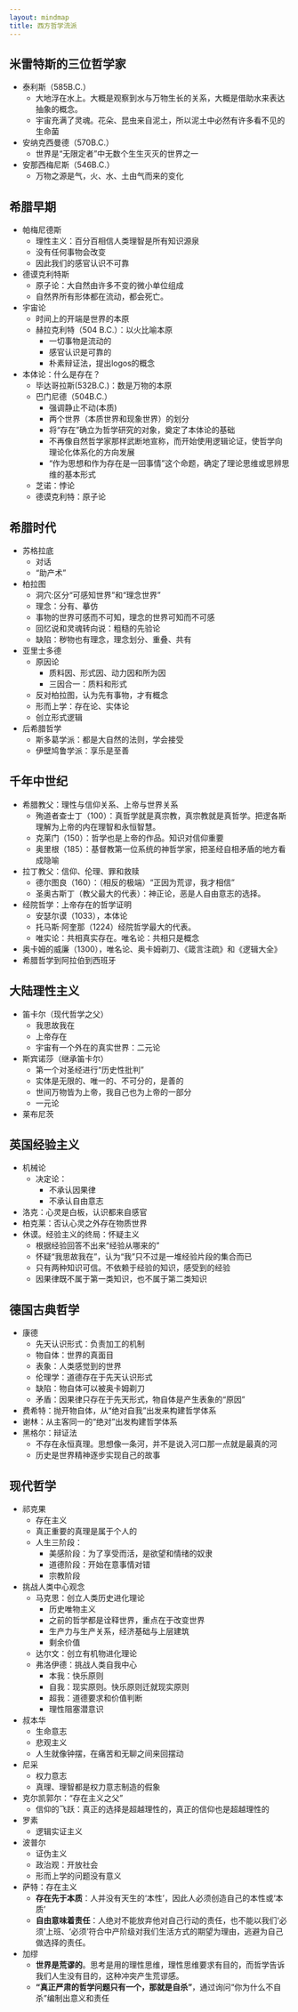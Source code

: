 ```yaml
---
layout: mindmap
title: 西方哲学流派
---
```




## 米雷特斯的三位哲学家

- 泰利斯（585B.C.）
    - 大地浮在水上。大概是观察到水与万物生长的关系，大概是借助水来表达抽象的概念。
    - 宇宙充满了灵魂。花朵、昆虫来自泥土，所以泥土中必然有许多看不见的生命菌
- 安纳克西曼德（570B.C.）
    - 世界是“无限定者”中无数个生生灭灭的世界之一
- 安那西梅尼斯（546B.C.）
    - 万物之源是气，火、水、土由气而来的变化

## 希腊早期
- 帕梅尼德斯
    - 理性主义：百分百相信人类理智是所有知识源泉
    - 没有任何事物会改变
    - 因此我们的感官认识不可靠
- 德谟克利特斯
    - 原子论：大自然由许多不变的微小单位组成
    - 自然界所有形体都在流动，都会死亡。
- 宇宙论
    - 时间上的开端是世界的本原
    - 赫拉克利特（504 B.C.）：以火比喻本原
        - 一切事物是流动的
        - 感官认识是可靠的
        - 朴素辩证法，提出logos的概念
- 本体论：什么是存在？
    - 毕达哥拉斯(532B.C.)：数是万物的本原
    - 巴门尼德（504B.C.）
        - 强调静止不动(本质)
        - 两个世界（本质世界和现象世界）的划分
        - 将“存在”确立为哲学研究的对象，奠定了本体论的基础
        - 不再像自然哲学家那样武断地宣称，而开始使用逻辑论证，使哲学向理论化体系化的方向发展
        - “作为思想和作为存在是一回事情”这个命题，确定了理论思维或思辨思维的基本形式
    - 芝诺：悖论
    - 德谟克利特：原子论

## 希腊时代
- 苏格拉底
    - 对话
    - “助产术”
- 柏拉图
    - 洞穴:区分“可感知世界”和“理念世界”
    - 理念：分有、摹仿
    - 事物的世界可感而不可知，理念的世界可知而不可感
    - 回忆说和灵魂转向说：粗糙的先验论
    - 缺陷：秽物也有理念，理念划分、重叠、共有
- 亚里士多德
    - 原因论
        - 质料因、形式因、动力因和所为因
        - 三因合一：质料和形式
    - 反对柏拉图，认为先有事物，才有概念
    - 形而上学：存在论、实体论
    - 创立形式逻辑
- 后希腊哲学
    - 斯多葛学派：都是大自然的法则，学会接受
    - 伊壁鸠鲁学派：享乐是至善


## 千年中世纪
- 希腊教父：理性与信仰关系、上帝与世界关系
    - 殉道者查士丁（100）：真哲学就是真宗教，真宗教就是真哲学。把逻各斯理解为上帝的内在理智和永恒智慧。
    - 克莱门（150）：哲学也是上帝的作品。知识对信仰重要
    - 奥里根（185）：基督教第一位系统的神哲学家，把圣经自相矛盾的地方看成隐喻
- 拉丁教父：信仰、伦理、罪和救赎
    - 德尔图良（160）：（相反的极端）“正因为荒谬，我才相信”
    - 圣奥古斯丁（教父最大的代表）：神正论，恶是人自由意志的选择。
- 经院哲学：上帝存在的哲学证明
    - 安瑟尔谟（1033），本体论
    - 托马斯·阿奎那（1224）经院哲学最大的代表。
    - 唯实论：共相真实存在。唯名论：共相只是概念
- 奥卡姆的威廉（1300），唯名论、奥卡姆剃刀、《箴言注疏》和《逻辑大全》
- 希腊哲学到阿拉伯到西班牙


## 大陆理性主义

- 笛卡尔（现代哲学之父）
    - 我思故我在
    - 上帝存在
    - 宇宙有一个外在的真实世界：二元论
- 斯宾诺莎（继承笛卡尔）
    - 第一个对圣经进行“历史性批判”
    - 实体是无限的、唯一的、不可分的，是善的
    - 世间万物皆为上帝，我自己也为上帝的一部分
    - 一元论
- 莱布尼茨


## 英国经验主义

- 机械论
    - 决定论：
        - 不承认因果律
        - 不承认自由意志
- 洛克：心灵是白板，认识都来自感官
- 柏克莱：否认心灵之外存在物质世界
- 休谟。经验主义的终局：怀疑主义
    - 根据经验回答不出来“经验从哪来的”
    - 怀疑“我思故我在”，认为“我”只不过是一堆经验片段的集合而已
    - 只有两种知识可信。不依赖于经验的知识，感受到的经验
    - 因果律既不属于第一类知识，也不属于第二类知识

## 德国古典哲学

- 康德
    - 先天认识形式：负责加工的机制
    - 物自体：世界的真面目
    - 表象：人类感觉到的世界
    - 伦理学：道德存在于先天认识形式
    - 缺陷：物自体可以被奥卡姆剃刀
    - 矛盾：因果律只存在于先天形式，物自体是产生表象的“原因”
- 费希特：抛开物自体，从“绝对自我”出发来构建哲学体系
- 谢林：从主客同一的“绝对”出发构建哲学体系
- 黑格尔：辩证法
    - 不存在永恒真理。思想像一条河，并不是说入河口那一点就是最真的河
    - 历史是世界精神逐步实现自己的故事

## 现代哲学

- 祁克果
    - 存在主义
    - 真正重要的真理是属于个人的
    - 人生三阶段：
        - 美感阶段：为了享受而活，是欲望和情绪的奴隶
        - 道德阶段：开始在意事情对错
        - 宗教阶段
- 挑战人类中心观念
    - 马克思：创立人类历史进化理论
        - 历史唯物主义
        - 之前的哲学都是诠释世界，重点在于改变世界
        - 生产力与生产关系，经济基础与上层建筑
        - 剩余价值
    - 达尔文：创立有机物进化理论
    - 弗洛伊德：挑战人类自我中心
        - 本我：快乐原则
        - 自我：现实原则。快乐原则迁就现实原则
        - 超我：道德要求和价值判断
        - 理性阻塞潜意识
- 叔本华
    - 生命意志
    - 悲观主义
    - 人生就像钟摆，在痛苦和无聊之间来回摆动
- 尼采
    - 权力意志
    - 真理、理智都是权力意志制造的假象
- 克尔凯郭尔：“存在主义之父”
    - 信仰的飞跃：真正的选择是超越理性的，真正的信仰也是超越理性的
- 罗素
    - 逻辑实证主义
- 波普尔
    - 证伪主义
    - 政治观：开放社会
    - 形而上学的问题没有意义
- 萨特：存在主义
    - **存在先于本质**：人并没有天生的‘本性’，因此人必须创造自己的本性或‘本质’
    - **自由意味着责任**：人绝对不能放弃他对自己行动的责任，也不能以我们‘必须’上班、‘必须’符合中产阶级对我们生活方式的期望为理由，逃避为自己做选择的责任。
- 加缪
    - **世界是荒谬的**。思考是用的理性思维，理性思维要求有目的，而哲学告诉我们人生没有目的，这种冲突产生荒谬感。
    - **“真正严肃的哲学问题只有一个，那就是自杀”**，通过询问“你为什么不自杀”编制出意义和责任

